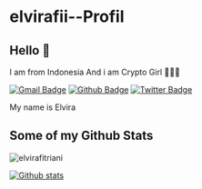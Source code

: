 # elvirafii--Profil


 ## Hello 👋

I am from Indonesia
And i am Crypto Girl 🌺🌺🌺


[![Gmail Badge](https://img.shields.io/badge/-fitrianie666@gmail.com-c14438?style=flat&logo=Gmail&logoColor=white&link=mailto:fitrianie666@gmail.com)](mailto:fitrianie666@gmail.com) 
[![Github Badge](https://img.shields.io/badge/-elvirafitriani-grey?style=flat&logo=github&logoColor=white&link=https://github.com/elvirafitriani/)](https://www.github.com/elvirafitriani/) 
[![Twitter Badge](https://img.shields.io/badge/-elvirafii-00acee?style=flat&logo=twitter&logoColor=white&link=https://twitter.com/elvirafii/)](https://www.twitter.com/elvirafii/) <p align='left'>My name is Elvira




## Some of my Github Stats
<p align=left> <img src=https://komarev.com/ghpvc/?username=elvirafitriani alt=elvirafitriani /> </p>




[![Github stats](https://github-readme-stats.vercel.app/api?username=elvirafitriani&show_icons=true&include_all_commits=true)](https://github.com/elvirafitriani/github-readme-stats)

